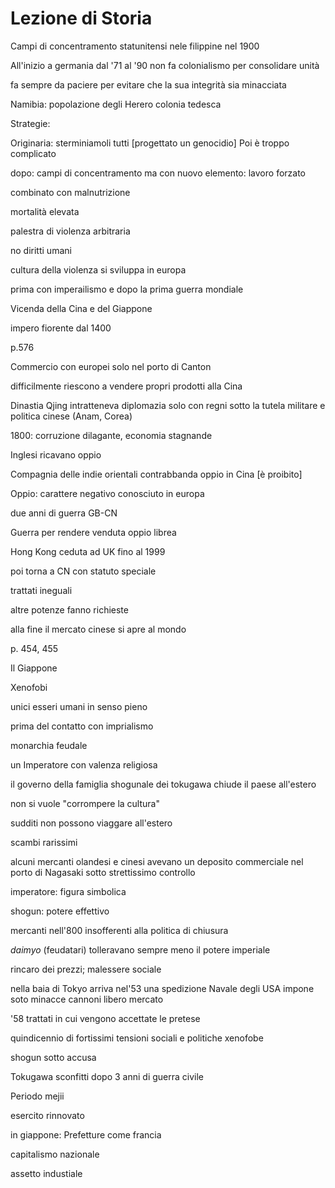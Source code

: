 # Lezione di Storia 

Campi di concentramento statunitensi nele filippine nel 1900

All'inizio a germania dal '71 al '90 non fa colonialismo per consolidare  unità

fa sempre da paciere per evitare che la sua integrità sia minacciata



Namibia: popolazione degli Herero
colonia tedesca

Strategie:

Originaria: sterminiamoli tutti [progettato un genocidio]
Poi è troppo complicato


dopo: campi di concentramento ma con nuovo elemento: lavoro forzato

combinato con malnutrizione

mortalità elevata

palestra di violenza arbitraria

no diritti umani

cultura della violenza si sviluppa in europa

prima con imperailismo e dopo la prima guerra mondiale


Vicenda della Cina e del Giappone

impero fiorente dal 1400

p.576

Commercio con europei solo nel porto di Canton

difficilmente riescono a vendere propri prodotti alla Cina

Dinastia Qjing intratteneva  diplomazia solo con regni sotto la tutela militare e politica cinese (Anam, Corea)



1800: corruzione dilagante, economia stagnande

Inglesi ricavano oppio

Compagnia delle indie orientali contrabbanda oppio in Cina [è proibito]

Oppio: carattere negativo conosciuto in europa

due anni di guerra GB-CN


Guerra per rendere venduta oppio librea

Hong Kong ceduta ad UK fino al 1999

poi torna a CN con statuto speciale

trattati ineguali

altre potenze fanno richieste

alla fine il mercato cinese si apre al mondo


p. 454, 455

Il Giappone

Xenofobi

unici esseri umani in senso pieno

prima del contatto con imprialismo

monarchia feudale

un Imperatore con valenza religiosa

il governo della famiglia shogunale dei tokugawa chiude il paese all'estero

non si vuole "corrompere la cultura"

sudditi non possono viaggare all'estero

scambi rarissimi

alcuni mercanti olandesi e cinesi avevano un deposito commerciale nel porto di Nagasaki sotto strettissimo controllo


imperatore: figura simbolica

shogun: potere effettivo

mercanti nell'800 insofferenti alla politica di chiusura

_daimyo_ (feudatari) tolleravano sempre meno il potere imperiale


rincaro dei prezzi; malessere sociale

nella baia di Tokyo arriva nel'53 una spedizione Navale degli USA impone soto minacce cannoni libero mercato

'58 trattati in cui vengono accettate le pretese

quindicennio di fortissimi tensioni sociali e politiche xenofobe

shogun sotto accusa


Tokugawa sconfitti dopo 3 anni di guerra civile

Periodo mejii

esercito rinnovato

in giappone: Prefetture come francia

capitalismo nazionale

assetto industiale
<!--stackedit_data:
eyJoaXN0b3J5IjpbLTYyNzU4NTgxLC0zNzAzMjEzNzcsLTI5OD
kwNDQwMCwtNDE4MzgzNDU1LDgzODIwODg0MF19
-->
